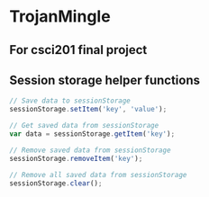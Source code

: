# TrojanMingle
## For csci201 final project


## Session storage helper functions

```js
// Save data to sessionStorage
sessionStorage.setItem('key', 'value');

// Get saved data from sessionStorage
var data = sessionStorage.getItem('key');

// Remove saved data from sessionStorage
sessionStorage.removeItem('key');

// Remove all saved data from sessionStorage
sessionStorage.clear();
```

## 

